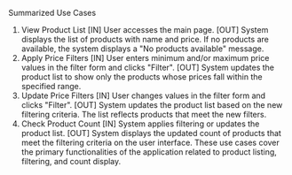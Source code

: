 
Summarized Use Cases
1. View Product List 
[IN] User accesses the main page.
[OUT] System displays the list of products with name and price. If no products are available, the system displays a "No products available" message.
2. Apply Price Filters
[IN] User enters minimum and/or maximum price values in the filter form and clicks "Filter".
[OUT] System updates the product list to show only the products whose prices fall within the specified range.
3. Update Price Filters
[IN] User changes values in the filter form and clicks "Filter".
[OUT] System updates the product list based on the new filtering criteria. The list reflects products that meet the new filters.
4. Check Product Count
[IN] System applies filtering or updates the product list.
[OUT] System displays the updated count of products that meet the filtering criteria on the user interface.
These use cases cover the primary functionalities of the application related to product listing, filtering, and count display.
